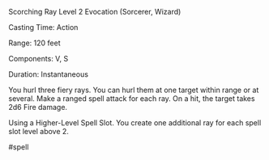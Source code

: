 Scorching Ray
Level 2 Evocation (Sorcerer, Wizard)

Casting Time: Action

Range: 120 feet

Components: V, S

Duration: Instantaneous

You hurl three fiery rays. You can hurl them at one target within range or at several. Make a ranged spell attack for each ray. On a hit, the target takes 2d6 Fire damage.

Using a Higher-Level Spell Slot. You create one additional ray for each spell slot level above 2.

#spell